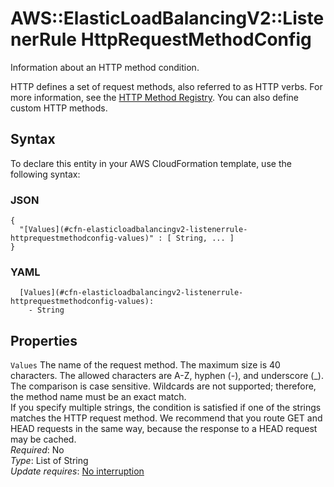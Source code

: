 # AWS::ElasticLoadBalancingV2::ListenerRule HttpRequestMethodConfig<a name="aws-properties-elasticloadbalancingv2-listenerrule-httprequestmethodconfig"></a>

Information about an HTTP method condition\.

HTTP defines a set of request methods, also referred to as HTTP verbs\. For more information, see the [HTTP Method Registry](https://www.iana.org/assignments/http-methods/http-methods.xhtml)\. You can also define custom HTTP methods\.

## Syntax<a name="aws-properties-elasticloadbalancingv2-listenerrule-httprequestmethodconfig-syntax"></a>

To declare this entity in your AWS CloudFormation template, use the following syntax:

### JSON<a name="aws-properties-elasticloadbalancingv2-listenerrule-httprequestmethodconfig-syntax.json"></a>

```
{
  "[Values](#cfn-elasticloadbalancingv2-listenerrule-httprequestmethodconfig-values)" : [ String, ... ]
}
```

### YAML<a name="aws-properties-elasticloadbalancingv2-listenerrule-httprequestmethodconfig-syntax.yaml"></a>

```
  [Values](#cfn-elasticloadbalancingv2-listenerrule-httprequestmethodconfig-values):
    - String
```

## Properties<a name="aws-properties-elasticloadbalancingv2-listenerrule-httprequestmethodconfig-properties"></a>

`Values` <a name="cfn-elasticloadbalancingv2-listenerrule-httprequestmethodconfig-values"></a>
The name of the request method\. The maximum size is 40 characters\. The allowed characters are A\-Z, hyphen \(\-\), and underscore \(\_\)\. The comparison is case sensitive\. Wildcards are not supported; therefore, the method name must be an exact match\.  
If you specify multiple strings, the condition is satisfied if one of the strings matches the HTTP request method\. We recommend that you route GET and HEAD requests in the same way, because the response to a HEAD request may be cached\.  
_Required_: No  
_Type_: List of String  
_Update requires_: [No interruption](https://docs.aws.amazon.com/AWSCloudFormation/latest/UserGuide/using-cfn-updating-stacks-update-behaviors.html#update-no-interrupt)

